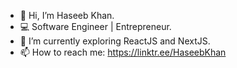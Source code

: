 - 👋 Hi, I’m Haseeb Khan.
- 💻 Software Engineer | Entrepreneur.
- 🌱 I’m currently exploring ReactJS and NextJS.
- 📫 How to reach me: https://linktr.ee/HaseebKhan
